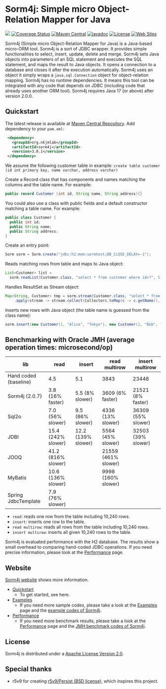 # Sorm4j: Simple micro Object-Relation Mapper for Java
![](https://i.gyazo.com/821728c9ea8eb75e3139448ddd81cc13.png)
[![Coverage Status](https://coveralls.io/repos/github/yuu-nkjm/sorm4j/badge.svg?branch=develop&service=github)](https://coveralls.io/github/yuu-nkjm/sorm4j?branch=develop)
[![Maven Central](https://img.shields.io/maven-central/v/org.nkjmlab/sorm4j.svg)](http://mvnrepository.com/artifact/org.nkjmlab/sorm4j)
[![javadoc](https://javadoc.io/badge2/org.nkjmlab/sorm4j/javadoc.svg)](https://javadoc.io/doc/org.nkjmlab/sorm4j) 
[![License](https://img.shields.io/badge/License-Apache%202.0-blue.svg)](https://opensource.org/licenses/Apache-2.0) 
[![Web Sites](https://img.shields.io/badge/Web%20Site-scrapbox-important.svg)](https://scrapbox.io/sorm4j/)

Sorm4j (Simple micro Object-Relation Mapper for Java) is a Java-based micro-ORM tool. Sorm4j is a sort of JDBC wrapper. It provides simple functionalities to select, insert, update, delete and merge.
Sorm4j sets Java objects into parameters of an SQL statement and executes the SQL statement, and maps the result to Java objects. It opens a connection to a database and closes it after the execution automatically.
Sorm4j uses an object it simply wraps a `java.sql.Connection` object for object-relation mapping. Sorm4j has no runtime dependencies. It means this tool can be integrated with any code that depends on JDBC (including code that already uses another ORM tool).
Sorm4j requires Java 17 (or above) after version 2.0.0.

## Quickstart
The latest release is available at [Maven Central Repository](https://mvnrepository.com/artifact/org.nkjmlab/sorm4j). Add dependency to your `pom.xml`:

```xml
 <dependency>
   <groupId>org.nkjmlab</groupId>
   <artifactId>sorm4j</artifactId>
   <version>3.0.1</version>
 </dependency>
```

We assume the following customer table in example: `create table customer (id int primary key, name varchar, address varchar)`

Create a Record class that has components and names matching the columns and the table name. For example:


```java
public record Customer (int id, String name, String address){}
```

You could also use a class with public fields and a default constructor matching a table name. For example:


```java
public class Customer {
  public int id;
  public String name;
  public String address;
}

```

Create an entry point:

```java
Sorm sorm = Sorm.create("jdbc:h2:mem:sormtest;DB_CLOSE_DELAY=-1");
```

Reads matching rows from table and maps to Java object:

```java
List<Customer> list =
  sorm.readList(Customer.class, "select * from customer where id>?", 5);
```
Handles ResultSet as Stream object:

```java
Map<String, Customer> tmp = sorm.stream(Customer.class, "select * from customer where id>?", 1)
    .apply(stream -> stream.collect(Collectors.toMap(c -> c.getName(), c -> c)));
```

Inserts new rows with Java object (the table name is guessed from the class name):

```java
sorm.insert(new Customer(1, "Alice", "Tokyo"), new Customer(2, "Bob", "Tokyo"));
```

## Benchmarking with Oracle JMH (average operation times: microsecond/op)
| lib | read | insert | read multirow | insert multirow |
| - | - | - | - | - |
| Hand coded (baseline) | 4.5 | 5.1 | 3843 | 23448 |
| Sorm4j (2.0.7) | 3.8 (16% faster) | 5.5 (8% slower) | 3609 (6% faster) | 21521 (8% faster) |
| Sql2o | 7.0 (56% slower) | 9.5 (86% slower) | 4336 (13% slower) | 36309 (55% slower) |
| JDBI | 15.4 (242% slower) | 12.2 (139% slower) | 5564 (45% slower) | 32503 (39% slower) |
| JOOQ | 41.2 (816% slower) |  | 21559 (461% slower) |  |
| MyBatis | 10.6 (136% slower) |  | 9998 (160% slower) |  |
| Spring JdbcTemplate | 7.9 (76% slower) |  |  |  |

- `read`: reads one row from the table including 10,240 rows.
- `insert`: inserts one row to the table.
- `read multirow`: reads all rows from the table including 10,240 rows.
- `insert multirow`: inserts all given 10,240 rows to the table.

Sorm4j is evaluated performance with the H2 database. The results show a small overhead to comparing hand-coded JDBC operations. If you need precise information, please look at the [Performance](https://scrapbox.io/sorm4j/Performance) page.

## Website
[Sorm4j website](https://scrapbox.io/sorm4j/) shows more information.

- [Quickstart](https://scrapbox.io/sorm4j/Quickstart)
    - To get started, see here.
- [Examples](https://scrapbox.io/sorm4j/Examples)
    - If you need more sample codes, please take a look at the [Examples](https://scrapbox.io/sorm4j/Examples) page and the [example codes of Sorm4j](https://github.com/yuu-nkjm/sorm4j/tree/master/sorm4j-example).
- [Performance](https://scrapbox.io/sorm4j/Performance)
    - If you need more benchmark results, please take a look at the [Performance](https://scrapbox.io/sorm4j/Performance) page and the [JMH benchmark codes of Sorm4j](https://github.com/yuu-nkjm/sorm4j/tree/master/sorm4j-jmh).

## License
Sorm4j is distributed under a [Apache License Version 2.0](https://github.com/yuu-nkjm/sorm4j/blob/master/LICENSE).

## Special thanks
- r5v9 for creating [r5v9/Persist (BSD license)](https://github.com/r5v9/persist), which inspires this project.
